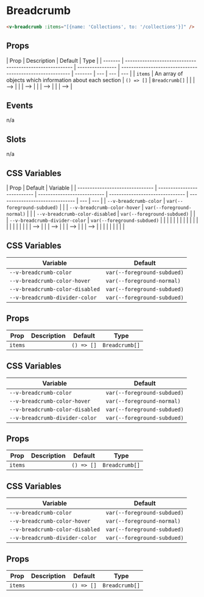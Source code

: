 # Breadcrumb

```html
<v-breadcrumb :items="[{name: 'Collections', to: '/collections'}]" />
```

## Props

| Prop    | Description                                              | Default          | Type                                                      |
| ------- | -------------------------------------------------------- | ---------------- | --------------------------------------------------------- | ------- | --- | --- | --- |
| `items` | An array of objects which information about each section | `() => []`       | `Breadcrumb[]`                                            |
| <!--    | <!--                                                     | `items.name`     | The name which will be displayed                          | `''`    |     | --> | --> |
| <!--    | <!--                                                     | `items.to`       | The reroute link                                          | `''`    |     | --> | --> |
| <!--    | <!--                                                     | `items.disabled` | If the router link should be clickable                    | `false` |     | --> | --> |
| <!--    | <!--                                                     | `items.icon`     | Displays an icon with the given name in front of the name | `''`    |     | --> | --> |

## Events

n/a

## Slots

n/a

## CSS Variables

| Prop                            | Default                     | Variable                    |
| ------------------------------- | --------------------------- | --------------------------- | ------------------------------- | ------------------------------- | --- | --- |
| `--v-breadcrumb-color`          | `var(--foreground-subdued)` |                             |
| `--v-breadcrumb-color-hover`    | `var(--foreground-normal)`  |                             |
| `--v-breadcrumb-color-disabled` | `var(--foreground-subdued)` |                             |
| `--v-breadcrumb-divider-color`  | `var(--foreground-subdued)` |                             |
| <!--                            |                             | `var(--foreground-subdued)` | `--v-breadcrumb-color`          | -->                             |
| <!--                            |                             | `var(--foreground-normal)`  | `--v-breadcrumb-color-hover`    | -->                             |
| <!--                            |                             | `var(--foreground-subdued)` | `--v-breadcrumb-color-disabled` | -->                             |
| <!--                            |                             | `var(--foreground-subdued)` | `--v-breadcrumb-divider-color`  | -->                             |
| <!--                            |                             | `var(--foreground-subdued)` | `--v-breadcrumb-color`          | -->                             |
| <!--                            |                             | `var(--foreground-normal)`  | `--v-breadcrumb-color-hover`    | -->                             |
| <!--                            |                             | `var(--foreground-subdued)` | `--v-breadcrumb-color-disabled` | -->                             |
| <!--                            |                             | `var(--foreground-subdued)` | `--v-breadcrumb-divider-color`  | -->                             |
| <!--                            | <!--                        |                             | `var(--foreground-subdued)`     | `--v-breadcrumb-color`          | --> | --> |
| <!--                            | <!--                        |                             | `var(--foreground-normal)`      | `--v-breadcrumb-color-hover`    | --> | --> |
| <!--                            | <!--                        |                             | `var(--foreground-subdued)`     | `--v-breadcrumb-color-disabled` | --> | --> |
| <!--                            | <!--                        |                             | `var(--foreground-subdued)`     | `--v-breadcrumb-divider-color`  | --> | --> |
| <!--                            |                             | `var(--foreground-subdued)` | `--v-breadcrumb-color`          | -->                             |
| <!--                            |                             | `var(--foreground-normal)`  | `--v-breadcrumb-color-hover`    | -->                             |
| <!--                            |                             | `var(--foreground-subdued)` | `--v-breadcrumb-color-disabled` | -->                             |
| <!--                            |                             | `var(--foreground-subdued)` | `--v-breadcrumb-divider-color`  | -->                             |

## CSS Variables

| Variable                        | Default                     |
| ------------------------------- | --------------------------- |
| `--v-breadcrumb-color`          | `var(--foreground-subdued)` |
| `--v-breadcrumb-color-hover`    | `var(--foreground-normal)`  |
| `--v-breadcrumb-color-disabled` | `var(--foreground-subdued)` |
| `--v-breadcrumb-divider-color`  | `var(--foreground-subdued)` |

## Props

| Prop    | Description | Default    | Type           |
| ------- | ----------- | ---------- | -------------- |
| `items` |             | `() => []` | `Breadcrumb[]` |

## CSS Variables

| Variable                        | Default                     |
| ------------------------------- | --------------------------- |
| `--v-breadcrumb-color`          | `var(--foreground-subdued)` |
| `--v-breadcrumb-color-hover`    | `var(--foreground-normal)`  |
| `--v-breadcrumb-color-disabled` | `var(--foreground-subdued)` |
| `--v-breadcrumb-divider-color`  | `var(--foreground-subdued)` |

## Props

| Prop    | Description | Default    | Type           |
| ------- | ----------- | ---------- | -------------- |
| `items` |             | `() => []` | `Breadcrumb[]` |

## CSS Variables

| Variable                        | Default                     |
| ------------------------------- | --------------------------- |
| `--v-breadcrumb-color`          | `var(--foreground-subdued)` |
| `--v-breadcrumb-color-hover`    | `var(--foreground-normal)`  |
| `--v-breadcrumb-color-disabled` | `var(--foreground-subdued)` |
| `--v-breadcrumb-divider-color`  | `var(--foreground-subdued)` |

## Props

| Prop    | Description | Default    | Type           |
| ------- | ----------- | ---------- | -------------- |
| `items` |             | `() => []` | `Breadcrumb[]` |
